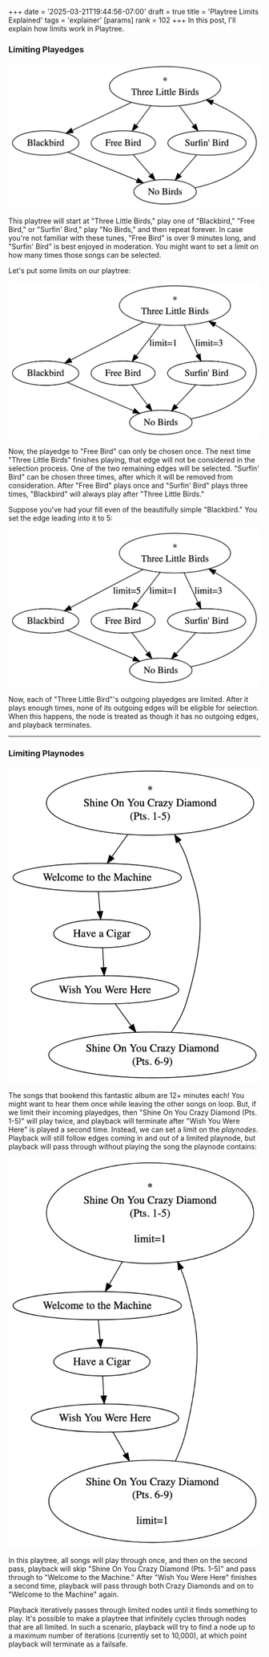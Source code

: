 +++
date = '2025-03-21T19:44:56-07:00'
draft = true
title = 'Playtree Limits Explained'
tags = 'explainer'
[params]
    rank = 102
+++
In this post, I'll explain how limits work in Playtree.

### Limiting Playedges

![medium](three-birds-no-limit.png)

This playtree will start at "Three Little Birds," play one of "Blackbird," "Free Bird," or "Surfin' Bird," play "No Birds," and then repeat forever. In case you're not familiar with these tunes, "Free Bird" is over 9 minutes long, and "Surfin' Bird" is best enjoyed in moderation. You might want to set a limit on how many times those songs can be selected.

Let's put some limits on our playtree:

![medium](three-birds-with-limit.png)

Now, the playedge to "Free Bird" can only be chosen once. The next time "Three Little Birds" finishes playing, that edge will not be considered in the selection process. One of the two remaining edges will be selected. "Surfin' Bird" can be chosen three times, after which it will be removed from consideration. After "Free Bird" plays once and "Surfin' Bird" plays three times, "Blackbird" will always play after "Three Little Birds."

Suppose you've had your fill even of the beautifully simple "Blackbird." You set the edge leading into it to 5:

![medium](three-birds-with-limit-blackbird.png)

Now, each of "Three Little Bird"'s outgoing playedges are limited. After it plays enough times, none of its outgoing edges will be eligible for selection. When this happens, the node is treated as though it has no outgoing edges, and playback terminates.

---

### Limiting Playnodes

![small](wish-you-were-here-cycle.png)

The songs that bookend this fantastic album are 12+ minutes each! You might want to hear them once while leaving the other songs on loop. But, if we limit their incoming playedges, then "Shine On You Crazy Diamond (Pts. 1-5)" will play twice, and playback will terminate after "Wish You Were Here" is played a second time. Instead, we can set a limit on the *playnodes*. Playback will still follow edges coming in and out of a limited playnode, but playback will pass through without playing the song the playnode contains:

![small](wish-you-were-here-with-limit.png)

In this playtree, all songs will play through once, and then on the second pass, playback will skip "Shine On You Crazy Diamond (Pts. 1-5)" and pass through to "Welcome to the Machine." After "Wish You Were Here" finishes a second time, playback will pass through both Crazy Diamonds and on to "Welcome to the Machine" again.

Playback iteratively passes through limited nodes until it finds something to play. It's possible to make a playtree that infinitely cycles through nodes that are all limited. In such a scenario, playback will try to find a node up to a maximum number of iterations (currently set to 10,000), at which point playback will terminate as a failsafe.